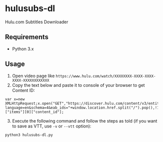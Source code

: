 # hulusubs-dl
Hulu.com Subtitles Downloader

## Requirements
- Python 3.x

## Usage
1. Open video page like `https://www.hulu.com/watch/XXXXXXXX-XXXX-XXXX-XXXX-XXXXXXXXXXXX`
2. Copy the text below and paste it to console of your browser to get Content ID:
```
var x=new XMLHttpRequest;x.open("GET","https://discover.hulu.com/content/v3/entity?language=en&schema=4&eab_ids="+window.location.href.split("/").pop(),!1),x.withCredentials=!0,x.send(null),JSON.parse(x.responseText)["items"][0]["content_id"];
```  
3. Execute the following command and follow the steps as told (if you want to save as VTT, use `-v` or `--vtt` option):
```
python3 hulusubs-dl.py
```
